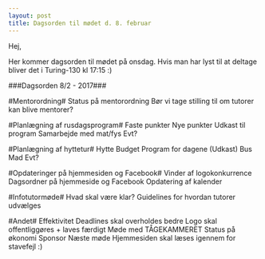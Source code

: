 ```yaml
---
layout: post
title: Dagsorden til mødet d. 8. februar
---
```


Hej, 

Her kommer dagsorden til mødet på onsdag. Hvis man har lyst til at deltage bliver det i Turing-130 kl 17:15 :) 

###Dagsorden 8/2 - 2017###

#Mentorordning#
Status på mentorordning
Bør vi tage stilling til om tutorer kan blive mentorer?


#Planlægning  af rusdagsprogram#
Faste punkter 
Nye punkter
Udkast til program
Samarbejde med mat/fys
Evt? 

#Planlægning af hyttetur#
Hytte 
Budget 
Program for dagene (Udkast) 
Bus 
Mad 
Evt? 

#Opdateringer på hjemmesiden og Facebook#
Vinder af logokonkurrence 
Dagsordner på hjemmeside og Facebook 
Opdatering af kalender

#Infotutormøde#
Hvad skal være klar? 
Guidelines for hvordan tutorer udvælges

#Andet# 
Effektivitet 
Deadlines skal overholdes bedre 
Logo skal offentliggøres + laves færdigt 
Møde med TÅGEKAMMERET
Status på økonomi
Sponsor 
Næste møde
Hjemmesiden skal læses igennem for stavefejl :) 
